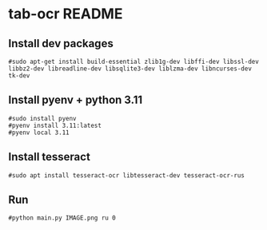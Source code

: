 # tab-ocr README

## Install dev packages
```
#sudo apt-get install build-essential zlib1g-dev libffi-dev libssl-dev libbz2-dev libreadline-dev libsqlite3-dev liblzma-dev libncurses-dev tk-dev 
```
## Install pyenv + python 3.11
```
#sudo install pyenv
#pyenv install 3.11:latest
#pyenv local 3.11
```
## Install tesseract
```
#sudo apt install tesseract-ocr libtesseract-dev tesseract-ocr-rus
```
## Run
```
#python main.py IMAGE.png ru 0
```
